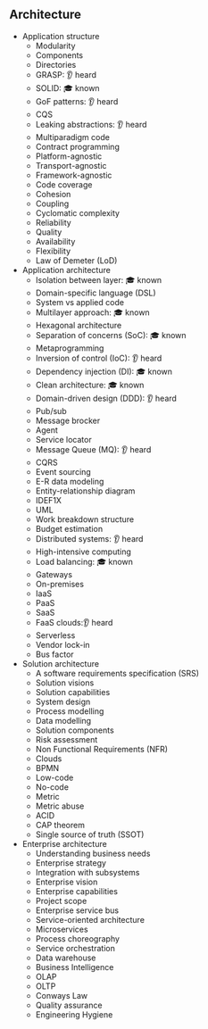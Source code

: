 ## Architecture

- Application structure
  - Modularity
  - Components
  - Directories
  - GRASP: 👂 heard
  - SOLID: 🎓 known
  - GoF patterns: 👂 heard
  - CQS
  - Leaking abstractions: 👂 heard
  - Multiparadigm code
  - Contract programming
  - Platform-agnostic
  - Transport-agnostic
  - Framework-agnostic
  - Code coverage
  - Cohesion
  - Coupling
  - Cyclomatic complexity
  - Reliability
  - Quality
  - Availability
  - Flexibility
  - Law of Demeter (LoD)
- Application architecture
  - Isolation between layer: 🎓 known
  - Domain-specific language (DSL)
  - System vs applied code
  - Multilayer approach: 🎓 known
  - Hexagonal architecture
  - Separation of concerns (SoC): 🎓 known
  - Metaprogramming
  - Inversion of control (IoC): 👂 heard
  - Dependency injection (DI): 🎓 known
  - Clean architecture: 🎓 known
  - Domain-driven design (DDD): 👂 heard
  - Pub/sub
  - Message brocker
  - Agent
  - Service locator
  - Message Queue (MQ): 👂 heard
  - CQRS
  - Event sourcing
  - E-R data modeling
  - Entity-relationship diagram
  - IDEF1X
  - UML
  - Work breakdown structure
  - Budget estimation
  - Distributed systems: 👂 heard
  - High-intensive computing
  - Load balancing: 🎓 known
  - Gateways
  - On-premises
  - IaaS
  - PaaS
  - SaaS
  - FaaS clouds:👂 heard
  - Serverless
  - Vendor lock-in
  - Bus factor
- Solution architecture
  - A software requirements specification (SRS)
  - Solution visions
  - Solution capabilities
  - System design
  - Process modelling
  - Data modelling
  - Solution components
  - Risk assessment
  - Non Functional Requirements (NFR)
  - Clouds
  - BPMN
  - Low-code
  - No-code
  - Metric
  - Metric abuse
  - ACID
  - CAP theorem
  - Single source of truth (SSOT)
- Enterprise architecture
  - Understanding business needs
  - Enterprise strategy
  - Integration with subsystems
  - Enterprise vision
  - Enterprise capabilities
  - Project scope
  - Enterprise service bus
  - Service-oriented architecture
  - Microservices
  - Process choreography
  - Service orchestration
  - Data warehouse
  - Business Intelligence
  - OLAP
  - OLTP
  - Conways Law
  - Quality assurance
  - Engineering Hygiene
